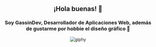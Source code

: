 <center>

## ¡Hola buenas! 👋

### Soy GassinDev, Desarrollador de Aplicaciones Web, además de gustarme por hobbie el diseño gráfico 👋

</center>

<p align="center">
  <img src="https://github.com/GassinDev/GassinDev/assets/105039478/50f8d11c-2d3c-45f9-b629-8bcf7e8541ee" alt="giphy">
</p>
